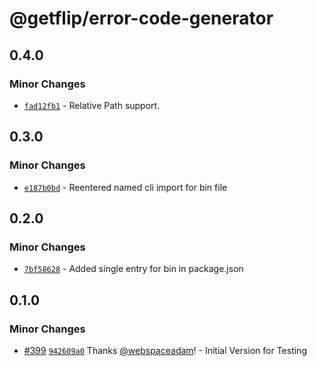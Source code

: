 # @getflip/error-code-generator

## 0.4.0

### Minor Changes

- [`fad12fb1`](https://github.com/getflip/swirl/commit/fad12fb104a954ee278daff101b160480df80655) -
  Relative Path support.

## 0.3.0

### Minor Changes

- [`e187b0bd`](https://github.com/getflip/swirl/commit/e187b0bd80ba230b5f1fb5e85e893f93f48ba885) -
  Reentered named cli import for bin file

## 0.2.0

### Minor Changes

- [`7bf58628`](https://github.com/getflip/swirl/commit/7bf5862873ba807f1c062f84faf94d1c7d685d1c) -
  Added single entry for bin in package.json

## 0.1.0

### Minor Changes

- [#399](https://github.com/getflip/swirl/pull/399)
  [`942609a0`](https://github.com/getflip/swirl/commit/942609a0eb7899d1b2a422d390f656982566a895)
  Thanks [@webspaceadam](https://github.com/webspaceadam)! - Initial Version for
  Testing
